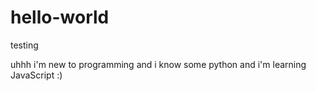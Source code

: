 # hello-world
testing

uhhh i'm new to programming and i know some python and i'm learning JavaScript :)
